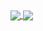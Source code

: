<a href="#">
  <img align="center" src="https://github-readme-stats.vercel.app/api?username=sssMac&show_icons=true&hide_title=true&theme=tokyonight" />
  <img align="center" src="https://github-readme-stats.vercel.app/api/top-langs/?username=sssMac&layout=compact&theme=tokyonight" />
</a>

<a href="#">
  
</a>
